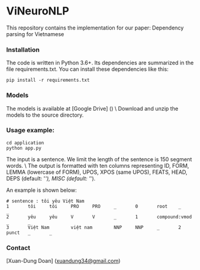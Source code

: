 # ViNeuroNLP
This repository contains the implementation for our paper: Dependency parsing for Vietnamese

### Installation
The code is written in Python 3.6+. Its dependencies are summarized in the file requirements.txt. You can install these dependencies like this:
```shell
pip install -r requirements.txt
```

### Models
The models is available at [Google Drive] () \\
Download and unzip the models to the source directory.

### Usage example:
```shell
cd application
python app.py

```
The input is a sentence. We limit the length of the sentence is 150 segment words. \\
The output is formatted with ten columns representing ID, FORM, LEMMA (lowercase of FORM), UPOS, XPOS (same UPOS), FEATS, HEAD, DEPS (default: '_'), MISC (default: '_').

An example is shown below:
```shell
# sentence : tôi yêu Việt Nam
1       tôi     tôi     PRO     PRO     _       0       root    _       _
2       yêu     yêu     V       V       _       1       compound:vmod   _       _
3       Việt Nam        việt nam        NNP     NNP     _       2       punct   _       _
```

###  Contact
[Xuan-Dung Doan] (xuandung34@gmail.com)